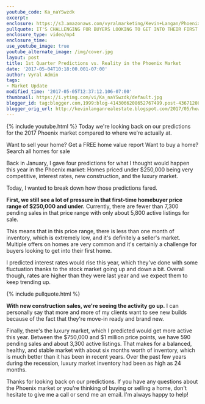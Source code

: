 ```yaml
---
youtube_code: Ka_naYSwzdk
excerpt:
enclosure: https://s3.amazonaws.com/vyralmarketing/Kevin+Langan/Phoenix+Real+Estate+Agent+First+Quarter+Market+Update.mp4
pullquote: IT'S CHALLENGING FOR BUYERS LOOKING TO GET INTO THEIR FIRST HOME.
enclosure_type: video/mp4
enclosure_time:
use_youtube_image: true
youtube_alternate_image: /img/cover.jpg
layout: post
title: 1st Quarter Predictions vs. Reality in the Phoenix Market
date: '2017-05-04T10:18:00.001-07:00'
author: Vyral Admin
tags:
- Market Update
modified_time: '2017-05-05T12:37:12.106-07:00'
thumbnail: https://i.ytimg.com/vi/Ka_naYSwzdk/default.jpg
blogger_id: tag:blogger.com,1999:blog-4143066208652767499.post-4367120886865087936
blogger_orig_url: http://kevinlanganrealestate.blogspot.com/2017/05/how-our-market-prediction-held-up-in-q1.html
---
```

{% include youtube.html %}
Today we're looking back on our predictions for the 2017 Phoenix market compared to where we're actually at.

Want to sell your home? Get a FREE home value report
Want to buy a home? Search all homes for sale

Back in January, I gave four predictions for what I thought would happen this year in the Phoenix market: Homes priced under $250,000 being very competitive, interest rates, new construction, and the luxury market.

Today, I wanted to break down how those predictions fared.

**First, we still see a lot of pressure in that first-time homebuyer price range of $250,000 and under.** Currently, there are fewer than 7,300 pending sales in that price range with only about 5,800 active listings for sale.

This means that in this price range, there is less than one month of inventory, which is extremely low, and it's definitely a seller's market. Multiple offers on homes are very common and it's certainly a challenge for buyers looking to get into their first home.

I predicted interest rates would rise this year, which they've done with some fluctuation thanks to the stock market going up and down a bit. Overall though, rates are higher than they were last year and we expect them to keep trending up.

{% include pullquote.html %}

**With new construction sales, we're seeing the activity go up.** I can personally say that more and more of my clients want to see new builds because of the fact that they're move-in ready and brand new.

Finally, there's the luxury market, which I predicted would get more active this year. Between the $750,000 and $1 million price points, we have 590 pending sales and about 3,300 active listings. That makes for a balanced, healthy, and stable market with about six months worth of inventory, which is much better than it has been in recent years. Over the past few years during the recession, luxury market inventory had been as high as 24 months.

Thanks for looking back on our predictions. If you have any questions about the Phoenix market or you're thinking of buying or selling a home, don't hesitate to give me a call or send me an email. I'm always happy to help!
